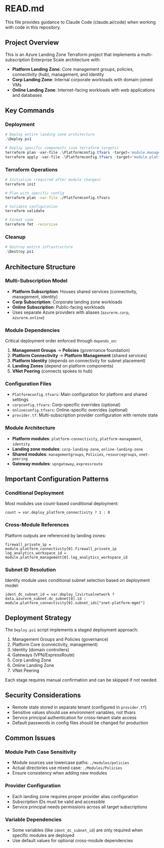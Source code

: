 # READ.md

This file provides guidance to Claude Code (claude.ai/code) when working with code in this repository.

## Project Overview

This is an Azure Landing Zone Terraform project that implements a multi-subscription Enterprise Scale architecture with:
- **Platform Landing Zone**: Core management groups, policies, connectivity (hub), management, and identity
- **Corp Landing Zone**: Internal corporate workloads with domain-joined VMs
- **Online Landing Zone**: Internet-facing workloads with web applications and databases

## Key Commands

### Deployment
```powershell
# Deploy entire landing zone architecture
.\Deploy.ps1

# Deploy specific components (use terraform targets)
terraform plan -var-file .\Platformconfig.tfvars -target='module.managementgroups'
terraform apply -var-file .\Platformconfig.tfvars -target='module.platform_connectivity' -auto-approve
```

### Terraform Operations
```bash
# Initialize (required after module changes)
terraform init

# Plan with specific config
terraform plan -var-file ./Platformconfig.tfvars

# Validate configuration
terraform validate

# Format code
terraform fmt -recursive
```

### Cleanup
```powershell
# Destroy entire infrastructure
.\Destroy.ps1
```

## Architecture Structure

### Multi-Subscription Model
- **Platform Subscription**: Houses shared services (connectivity, management, identity)
- **Corp Subscription**: Corporate landing zone workloads  
- **Online Subscription**: Public-facing workloads
- Uses separate Azure providers with aliases (`azurerm.corp`, `azurerm.online`)

### Module Dependencies
Critical deployment order enforced through `depends_on`:
1. **Management Groups** → **Policies** (governance foundation)
2. **Platform Connectivity** → **Platform Management** (shared services)
3. **Platform Identity** (depends on connectivity for subnet placement)
4. **Landing Zones** (depend on platform components)
5. **VNet Peering** (connects spokes to hub)

### Configuration Files
- `Platformconfig.tfvars`: Main configuration for platform and shared settings
- `corpconfig.tfvars`: Corp-specific overrides (optional)
- `onlineconfig.tfvars`: Online-specific overrides (optional)
- `provider.tf`: Multi-subscription provider configuration with remote state

### Module Architecture
- **Platform modules**: `platform-connectivity`, `platform-management`, `identity`
- **Landing zone modules**: `corp-landing-zone`, `online-landing-zone`
- **Shared modules**: `managementgroups`, `Policies`, `resourcegroups`, `vnet-peering`
- **Gateway modules**: `vpngateway`, `expressroute`

## Important Configuration Patterns

### Conditional Deployment
Most modules use count-based conditional deployment:
```hcl
count = var.deploy_platform_connectivity ? 1 : 0
```

### Cross-Module References
Platform outputs are referenced by landing zones:
```hcl
firewall_private_ip = module.platform_connectivity[0].firewall_private_ip
log_analytics_workspace_id = module.platform_management[0].log_analytics_workspace_id
```

### Subnet ID Resolution
Identity module uses conditional subnet selection based on deployment model:
```hcl
ident_dc_subnet_id = var.deploy_lzvirtualnetwork ? data.azurerm_subnet.dc_subnet[0].id : module.platform_connectivity[0].subnet_ids["snet-platform-mgmt"]
```

## Deployment Strategy

The `Deploy.ps1` script implements a staged deployment approach:
1. Management Groups and Policies (governance)
2. Platform Core (connectivity, management)  
3. Identity (domain controllers)
4. Gateways (VPN/ExpressRoute)
5. Corp Landing Zone
6. Online Landing Zone
7. VNet Peering

Each stage requires manual confirmation and can be skipped if not needed.

## Security Considerations

- Remote state stored in separate tenant (configured in `provider.tf`)
- Sensitive values should use environment variables, not tfvars
- Service principal authentication for cross-tenant state access
- Default passwords in config files should be changed for production

## Common Issues

### Module Path Case Sensitivity
- Module sources use lowercase paths: `./modules/policies`
- Actual directories use mixed case: `./Modules/Policies`
- Ensure consistency when adding new modules

### Provider Configuration
- Each landing zone requires proper provider alias configuration
- Subscription IDs must be valid and accessible
- Service principal needs permissions across all target subscriptions

### Variable Dependencies
- Some variables (like `ident_dc_subnet_id`) are only required when specific modules are deployed
- Use default values for optional cross-module dependencies